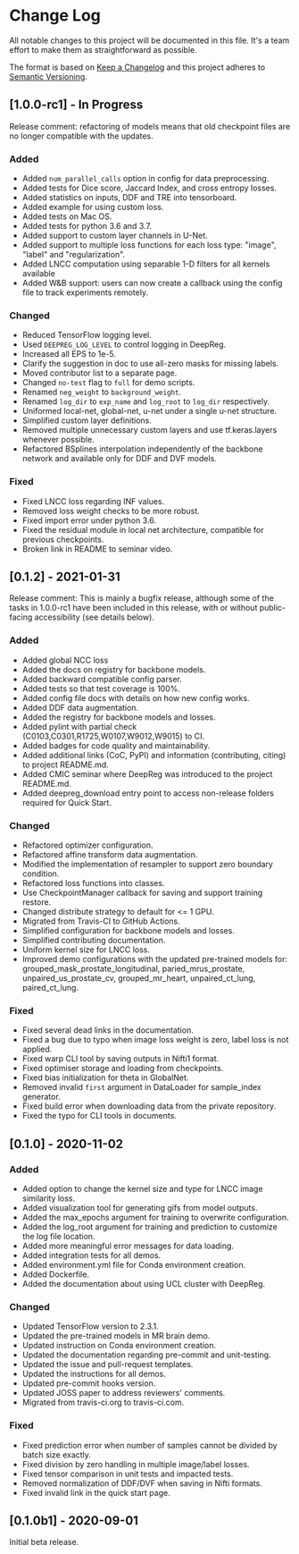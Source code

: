 # Change Log

All notable changes to this project will be documented in this file. It's a team effort
to make them as straightforward as possible.

The format is based on [Keep a Changelog](http://keepachangelog.com/) and this project
adheres to [Semantic Versioning](http://semver.org/).

## [1.0.0-rc1] - In Progress

Release comment: refactoring of models means that old checkpoint files are no longer
compatible with the updates.

### Added

- Added `num_parallel_calls` option in config for data preprocessing.
- Added tests for Dice score, Jaccard Index, and cross entropy losses.
- Added statistics on inputs, DDF and TRE into tensorboard.
- Added example for using custom loss.
- Added tests on Mac OS.
- Added tests for python 3.6 and 3.7.
- Added support to custom layer channels in U-Net.
- Added support to multiple loss functions for each loss type: "image", "label" and
  "regularization".
- Added LNCC computation using separable 1-D filters for all kernels available
- Added W&B support: users can now create a callback using the config file to track experiments remotely.

### Changed

- Reduced TensorFlow logging level.
- Used `DEEPREG_LOG_LEVEL` to control logging in DeepReg.
- Increased all EPS to 1e-5.
- Clarify the suggestion in doc to use all-zero masks for missing labels.
- Moved contributor list to a separate page.
- Changed `no-test` flag to `full` for demo scripts.
- Renamed `neg_weight` to `background_weight`.
- Renamed `log_dir` to `exp_name` and `log_root` to `log_dir` respectively.
- Uniformed local-net, global-net, u-net under a single u-net structure.
- Simplified custom layer definitions.
- Removed multiple unnecessary custom layers and use tf.keras.layers whenever possible.
- Refactored BSplines interpolation independently of the backbone network and available
  only for DDF and DVF models.

### Fixed

- Fixed LNCC loss regarding INF values.
- Removed loss weight checks to be more robust.
- Fixed import error under python 3.6.
- Fixed the residual module in local net architecture, compatible for previous
  checkpoints.
- Broken link in README to seminar video.

## [0.1.2] - 2021-01-31

Release comment: This is mainly a bugfix release, although some of the tasks in
1.0.0-rc1 have been included in this release, with or without public-facing
accessibility (see details below).

### Added

- Added global NCC loss
- Added the docs on registry for backbone models.
- Added backward compatible config parser.
- Added tests so that test coverage is 100%.
- Added config file docs with details on how new config works.
- Added DDF data augmentation.
- Added the registry for backbone models and losses.
- Added pylint with partial check (C0103,C0301,R1725,W0107,W9012,W9015) to CI.
- Added badges for code quality and maintainability.
- Added additional links (CoC, PyPI) and information (contributing, citing) to project
  README.md.
- Added CMIC seminar where DeepReg was introduced to the project README.md.
- Added deepreg_download entry point to access non-release folders required for Quick
  Start.

### Changed

- Refactored optimizer configuration.
- Refactored affine transform data augmentation.
- Modified the implementation of resampler to support zero boundary condition.
- Refactored loss functions into classes.
- Use CheckpointManager callback for saving and support training restore.
- Changed distribute strategy to default for <= 1 GPU.
- Migrated from Travis-CI to GitHub Actions.
- Simplified configuration for backbone models and losses.
- Simplified contributing documentation.
- Uniform kernel size for LNCC loss.
- Improved demo configurations with the updated pre-trained models for:
  grouped_mask_prostate_longitudinal, paried_mrus_prostate, unpaired_us_prostate_cv,
  grouped_mr_heart, unpaired_ct_lung, paired_ct_lung.

### Fixed

- Fixed several dead links in the documentation.
- Fixed a bug due to typo when image loss weight is zero, label loss is not applied.
- Fixed warp CLI tool by saving outputs in Nifti1 format.
- Fixed optimiser storage and loading from checkpoints.
- Fixed bias initialization for theta in GlobalNet.
- Removed invalid `first` argument in DataLoader for sample_index generator.
- Fixed build error when downloading data from the private repository.
- Fixed the typo for CLI tools in documents.

## [0.1.0] - 2020-11-02

### Added

- Added option to change the kernel size and type for LNCC image similarity loss.
- Added visualization tool for generating gifs from model outputs.
- Added the max_epochs argument for training to overwrite configuration.
- Added the log_root argument for training and prediction to customize the log file
  location.
- Added more meaningful error messages for data loading.
- Added integration tests for all demos.
- Added environment.yml file for Conda environment creation.
- Added Dockerfile.
- Added the documentation about using UCL cluster with DeepReg.

### Changed

- Updated TensorFlow version to 2.3.1.
- Updated the pre-trained models in MR brain demo.
- Updated instruction on Conda environment creation.
- Updated the documentation regarding pre-commit and unit-testing.
- Updated the issue and pull-request templates.
- Updated the instructions for all demos.
- Updated pre-commit hooks version.
- Updated JOSS paper to address reviewers' comments.
- Migrated from travis-ci.org to travis-ci.com.

### Fixed

- Fixed prediction error when number of samples cannot be divided by batch size exactly.
- Fixed division by zero handling in multiple image/label losses.
- Fixed tensor comparison in unit tests and impacted tests.
- Removed normalization of DDF/DVF when saving in Nifti formats.
- Fixed invalid link in the quick start page.

## [0.1.0b1] - 2020-09-01

Initial beta release.
